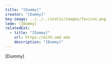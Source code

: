 ```yaml
---
title: "[Dummy]"
creator: "[Dummy]"
key-image: ../../../static/images/favicon.png
lede: \[Dummy]
relatedExt:
  - title: "[Dummy]"
    url: https://mith.umd.edu
    description: "[Dummy]"
---
```

\[Dummy]